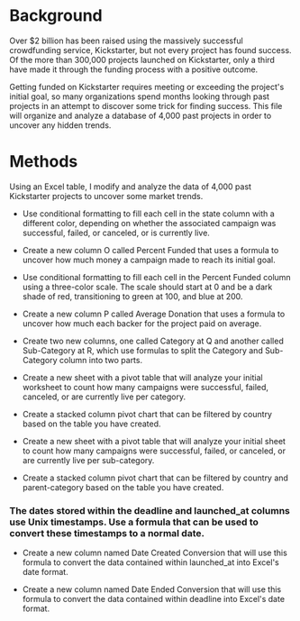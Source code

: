 # Background
Over $2 billion has been raised using the massively successful crowdfunding service, Kickstarter, but not every project has found success. Of the more than 300,000 projects launched on Kickstarter, only a third have made it through the funding process with a positive outcome.

Getting funded on Kickstarter requires meeting or exceeding the project's initial goal, so many organizations spend months looking through past projects in an attempt to discover some trick for finding success. This file will organize and analyze a database of 4,000 past projects in order to uncover any hidden trends.
# Methods
Using an Excel table, I modify and analyze the data of 4,000 past Kickstarter projects to uncover some market trends.

* Use conditional formatting to fill each cell in the state column with a different color, depending on whether the associated campaign was successful, failed, or canceled, or is currently live.

* Create a new column O called Percent Funded that uses a formula to uncover how much money a campaign made to reach its initial goal.

* Use conditional formatting to fill each cell in the Percent Funded column using a three-color scale. The scale should start at 0 and be a dark shade of red, transitioning to green at 100, and blue at 200.

* Create a new column P called Average Donation that uses a formula to uncover how much each backer for the project paid on average.

* Create two new columns, one called Category at Q and another called Sub-Category at R, which use formulas to split the Category and Sub-Category column into two parts.

* Create a new sheet with a pivot table that will analyze your initial worksheet to count how many campaigns were successful, failed, canceled, or are currently live per category.

* Create a stacked column pivot chart that can be filtered by country based on the table you have created.

* Create a new sheet with a pivot table that will analyze your initial sheet to count how many campaigns were successful, failed, or canceled, or are currently live per sub-category.


* Create a stacked column pivot chart that can be filtered by country and parent-category based on the table you have created.


### The dates stored within the deadline and launched_at columns use Unix timestamps. Use a formula that can be used to convert these timestamps to a normal date.


* Create a new column named Date Created Conversion that will use this formula to convert the data contained within launched_at into Excel's date format.


* Create a new column named Date Ended Conversion that will use this formula to convert the data contained within deadline into Excel's date format.
